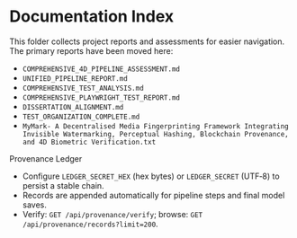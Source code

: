 # Documentation Index

This folder collects project reports and assessments for easier navigation. The primary reports have been moved here:

- `COMPREHENSIVE_4D_PIPELINE_ASSESSMENT.md`
- `UNIFIED_PIPELINE_REPORT.md`
- `COMPREHENSIVE_TEST_ANALYSIS.md`
- `COMPREHENSIVE_PLAYWRIGHT_TEST_REPORT.md`
- `DISSERTATION_ALIGNMENT.md`
- `TEST_ORGANIZATION_COMPLETE.md`
- `MyMark- A Decentralised Media Fingerprinting Framework Integrating Invisible Watermarking, Perceptual Hashing, Blockchain Provenance, and 4D Biometric Verification.txt`

Provenance Ledger
- Configure `LEDGER_SECRET_HEX` (hex bytes) or `LEDGER_SECRET` (UTF‑8) to persist a stable chain.
- Records are appended automatically for pipeline steps and final model saves.
- Verify: `GET /api/provenance/verify`; browse: `GET /api/provenance/records?limit=200`.
